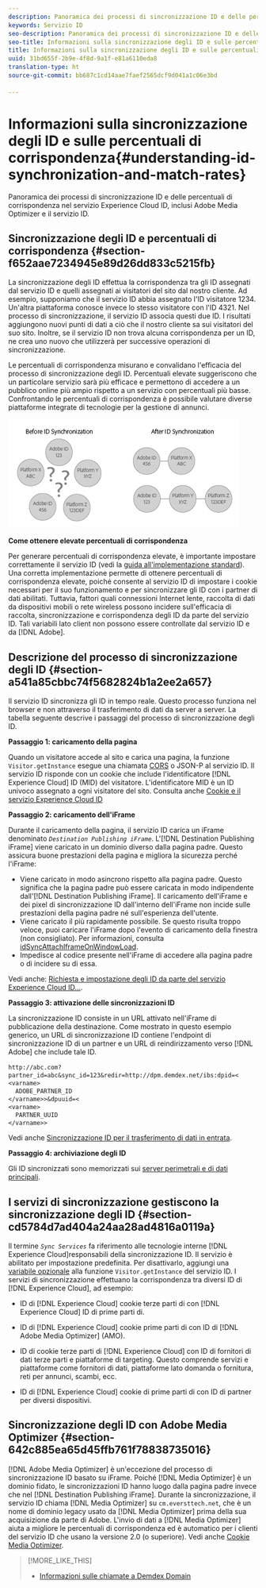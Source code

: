 ```yaml
---
description: Panoramica dei processi di sincronizzazione ID e delle percentuali di corrispondenza nel servizio Experience Cloud ID, inclusi Adobe Media Optimizer e il servizio ID.
keywords: Servizio ID
seo-description: Panoramica dei processi di sincronizzazione ID e delle percentuali di corrispondenza nel servizio Experience Cloud ID, inclusi Adobe Media Optimizer e il servizio ID.
seo-title: Informazioni sulla sincronizzazione degli ID e sulle percentuali di corrispondenza
title: Informazioni sulla sincronizzazione degli ID e sulle percentuali di corrispondenza
uuid: 31bd655f-2b9e-4f8d-9a1f-e81a6110eda8
translation-type: ht
source-git-commit: bb687c1cd14aae7faef2565dcf9d041a1c06e3bd

---
```



# Informazioni sulla sincronizzazione degli ID e sulle percentuali di corrispondenza{#understanding-id-synchronization-and-match-rates}

Panoramica dei processi di sincronizzazione ID e delle percentuali di corrispondenza nel servizio Experience Cloud ID, inclusi Adobe Media Optimizer e il servizio ID.

## Sincronizzazione degli ID e percentuali di corrispondenza {#section-f652aae7234945e89d26dd833c5215fb}

La sincronizzazione degli ID effettua la corrispondenza tra gli ID assegnati dal servizio ID e quelli assegnati ai visitatori del sito dal nostro cliente. Ad esempio, supponiamo che il servizio ID abbia assegnato l&#39;ID visitatore 1234. Un&#39;altra piattaforma conosce invece lo stesso visitatore con l&#39;ID 4321. Nel processo di sincronizzazione, il servizio ID associa questi due ID. I risultati aggiungono nuovi punti di dati a ciò che il nostro cliente sa sui visitatori del suo sito. Inoltre, se il servizio ID non trova alcuna corrispondenza per un ID, ne crea uno nuovo che utilizzerà per successive operazioni di sincronizzazione.

Le percentuali di corrispondenza misurano e convalidano l&#39;efficacia del processo di sincronizzazione degli ID. Percentuali elevate suggeriscono che un particolare servizio sarà più efficace e permettono di accedere a un pubblico online più ampio rispetto a un servizio con percentuali più basse. Confrontando le percentuali di corrispondenza è possibile valutare diverse piattaforme integrate di tecnologie per la gestione di annunci.

![](assets/idsync2.png)

**Come ottenere elevate percentuali di corrispondenza**

Per generare percentuali di corrispondenza elevate, è importante impostare correttamente il servizio ID (vedi la [guida all&#39;implementazione standard](../mcvid-implementation-guides/mcvid-standard.md#concept-89cd0199a9634fc48644f2d61e3d2445)). Una corretta implementazione permette di ottenere percentuali di corrispondenza elevate, poiché consente al servizio ID di impostare i cookie necessari per il suo funzionamento e per sincronizzare gli ID con i partner di dati abilitati. Tuttavia, fattori quali connessioni Internet lente, raccolta di dati da dispositivi mobili o rete wireless possono incidere sull&#39;efficacia di raccolta, sincronizzazione e corrispondenza degli ID da parte del servizio ID. Tali variabili lato client non possono essere controllate dal servizio ID e da [!DNL Adobe].

## Descrizione del processo di sincronizzazione degli ID {#section-a541a85cbbc74f5682824b1a2ee2a657}

Il servizio ID sincronizza gli ID in tempo reale. Questo processo funziona nel browser e non attraverso il trasferimento di dati da server a server. La tabella seguente descrive i passaggi del processo di sincronizzazione degli ID.

**Passaggio 1: caricamento della pagina**

Quando un visitatore accede al sito e carica una pagina, la funzione `Visitor.getInstance` esegue una chiamata [CORS](../mcvid-reference/mcvid-cors.md#concept-6c280446990d46d88ba9da15d2dcc758) o JSON-P al servizio ID. Il servizio ID risponde con un cookie che include l&#39;identificatore [!DNL Experience Cloud] ID (MID) del visitatore. L&#39;identificatore MID è un ID univoco assegnato a ogni visitatore del sito. Consulta anche [Cookie e il servizio Experience Cloud ID](../mcvid-introduction/mcvid-cookies.md)

**Passaggio 2: caricamento dell&#39;iFrame**

Durante il caricamento della pagina, il servizio ID carica un iFrame denominato *`Destination Publishing iFrame`*. L&#39;[!DNL Destination Publishing iFrame] viene caricato in un dominio diverso dalla pagina padre. Questo assicura buone prestazioni della pagina e migliora la sicurezza perché l&#39;iFrame:

* Viene caricato in modo asincrono rispetto alla pagina padre. Questo significa che la pagina padre può essere caricata in modo indipendente dall&#39;[!DNL Destination Publishing iFrame]. Il caricamento dell&#39;iFrame e dei pixel di sincronizzazione ID dall&#39;interno dell&#39;iFrame non incide sulle prestazioni della pagina padre né sull&#39;esperienza dell&#39;utente.
* Viene caricato il più rapidamente possibile. Se questo risulta troppo veloce, puoi caricare l&#39;iFrame dopo l&#39;evento di caricamento della finestra (non consigliato). Per informazioni, consulta [idSyncAttachIframeOnWindowLoad](../mcvid-library/mcvid-function-vars/mcvid-idsyncattachiframeonwindowload.md#reference-b86b7112e0814a4c82c4e24c158508f4).
* Impedisce al codice presente nell&#39;iFrame di accedere alla pagina padre o di incidere su di essa.

Vedi anche: [Richiesta e impostazione degli ID da parte del servizio Experience Cloud ID...](../mcvid-introduction/mcvid-id-request.md#concept-2caacebb1d244402816760e9b8bcef6a).

**Passaggio 3: attivazione delle sincronizzazioni ID**

La sincronizzazione ID consiste in un URL attivato nell&#39;iFrame di pubblicazione della destinazione. Come mostrato in questo esempio generico, un URL di sincronizzazione ID contiene l&#39;endpoint di sincronizzazione ID di un partner e un URL di reindirizzamento verso [!DNL Adobe] che include tale ID.

```
http://abc.com?partner_id=abc&sync_id=123&redir=http://dpm.demdex.net/ibs:dpid=<
<varname>
  ADOBE_PARTNER_ID
</varname>>&dpuuid=<
<varname>
  PARTNER_UUID
</varname>>
```

Vedi anche [Sincronizzazione ID per il trasferimento di dati in entrata](https://marketing.adobe.com/resources/help/en_US/aam/c_id_sync_in.html).

**Passaggio 4: archiviazione degli ID**

Gli ID sincronizzati sono memorizzati sui [server perimetrali e di dati principali](https://marketing.adobe.com/resources/help/en_US/aam/c_compedge.html).

## I servizi di sincronizzazione gestiscono la sincronizzazione degli ID {#section-cd5784d7ad404a24aa28ad4816a0119a}

Il termine *`Sync Services`* fa riferimento alle tecnologie interne [!DNL Experience Cloud]responsabili della sincronizzazione ID. Il servizio è abilitato per impostazione predefinita. Per disattivarlo, aggiungi una [variabile opzionale](../mcvid-library/mcvid-function-vars/mcvid-disableidsync.md#reference-589d6b489ac64eddb5a7ff758945e414) alla funzione `Visitor.getInstance` del servizio ID. I servizi di sincronizzazione effettuano la corrispondenza tra diversi ID di [!DNL Experience Cloud], ad esempio:

* ID di [!DNL Experience Cloud] cookie terze parti di con [!DNL Experience Cloud] ID di prime parti di.

* ID di [!DNL Experience Cloud] cookie prime parti di con ID di [!DNL Adobe Media Optimizer] (AMO).

* ID di cookie terze parti di [!DNL Experience Cloud] con ID di fornitori di dati terze parti e piattaforme di targeting. Questo comprende servizi e piattaforme come fornitori di dati, piattaforme lato domanda o fornitura, reti per annunci, scambi, ecc.
* ID di [!DNL Experience Cloud] cookie di prime parti di con ID di partner per diversi dispositivi.

## Sincronizzazione degli ID con Adobe Media Optimizer {#section-642c885ea65d45ffb761f78838735016}

[!DNL Adobe Media Optimizer] è un&#39;eccezione del processo di sincronizzazione ID basato su iFrame. Poiché [!DNL Media Optimizer] è un dominio fidato, le sincronizzazioni ID hanno luogo dalla pagina padre invece che nel [!DNL Destination Publishing iFrame]. Durante la sincronizzazione, il servizio ID chiama [!DNL Media Optimizer] su `cm.eversttech.net`, che è un nome di dominio legacy usato da [!DNL Media Optimizer] prima della sua acquisizione da parte di Adobe. L&#39;invio di dati a [!DNL Media Optimizer] aiuta a migliore le percentuali di corrispondenza ed è automatico per i clienti del servizio ID che usano la versione 2.0 (o superiore). Vedi anche [Cookie Media Optimizer](https://marketing.adobe.com/resources/help/en_US/whitepapers/cookies/cookies_media_optimizer.html).

>[!MORE_LIKE_THIS]
>
>* [Informazioni sulle chiamate a Demdex Domain](https://marketing.adobe.com/resources/help/en_US/aam/demdex-calls.html)

